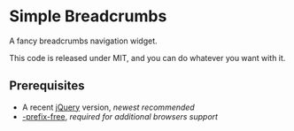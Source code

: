 Simple Breadcrumbs
==================

A fancy breadcrumbs navigation widget.

This code is released under MIT, and you can do whatever you want with
it.

Prerequisites
-------------

- A recent [jQuery][1] version, _newest recommended_
- [-prefix-free][2], _required for additional browsers support_


[1]: http://jquery.com/
[2]: http://leaverou.github.io/prefixfree/ "-prefix-free by Lea Verou"
